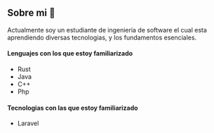 ## Sobre mi 💬
Actualmente soy un estudiante de ingenieria de software el cual esta aprendiendo diversas tecnologias, y los fundamentos esenciales.


#### Lenguajes con los que estoy familiarizado
* Rust
* Java
* C++
* Php



#### Tecnologias con las que estoy familiarizado
*   Laravel

<!--
**sebatihm/sebatihm** is a ✨ _special_ ✨ repository because its `README.md` (this file) appears on your GitHub profile.

Here are some ideas to get you started:

- 🔭 I’m currently working on ...
- 🌱 I’m currently learning ...
- 👯 I’m looking to collaborate on ...
- 🤔 I’m looking for help with ...
-  Ask me about ...
- 📫 How to reach me: ...
- 😄 Pronouns: ...
- ⚡ Fun fact: ...
-->
